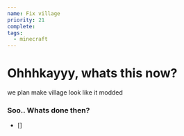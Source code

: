 ```yaml
---
name: Fix village
priority: 21
complete:
tags:
  - minecraft
---
```

# Ohhhkayyy, whats this now?
we plan make village look like it modded
### Soo.. Whats done then?
- [] 